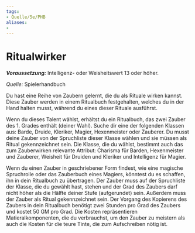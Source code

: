 ```yaml
---
tags:
- Quelle/5e/PHB
aliases:
- 
---
```

# Ritualwirker

**_Voraussetzung:_** Intelligenz- oder Weisheitswert 13 oder höher.

_Quelle:_ Spielerhandbuch

Du hast eine Reihe von Zaubern gelernt, die du als Rituale wirken kannst. Diese Zauber werden in einem Ritualbuch festgehalten, welches du in der Hand halten musst, während du eines dieser Rituale ausführst.

Wenn du dieses Talent wählst, erhältst du ein Ritualbuch, das zwei Zauber des 1. Grades enthält (deiner Wahl). Suche dir eine der folgenden Klassen aus: Barde, Druide, Kleriker, Magier, Hexenmeister oder Zauberer. Du musst deine Zauber von der Spruchliste dieser Klasse wählen und sie müssen als Ritual gekennzeichnet sein. Die Klasse, die du wählst, bestimmt auch das zum Zauberwirken relevante Attribut: Charisma für Barden, Hexenmeister und Zauberer, Weisheit für Druiden und Kleriker und Intelligenz für Magier.

Wenn du einen Zauber in geschriebener Form findest, wie eine magische Spruchrolle oder das Zauberbuch eines Magiers, könntest du es schaffen, ihn in dein Ritualbuch zu übertragen. Der Zauber muss auf der Spruchliste der Klasse, die du gewählt hast, stehen und der Grad des Zaubers darf nicht höher als die Hälfte deiner Stufe (aufgerundet) sein. Außerdem muss der Zauber als Ritual gekennzeichnet sein. Der Vorgang des Kopierens des Zaubers in dein Ritualbuch benötigt zwei Stunden pro Grad des Zaubers und kostet 50 GM pro Grad. Die Kosten repräsentieren Matieralkomponenten, die du verbrauchst, um den Zauber zu meistern als auch die Kosten für die teure Tinte, die zum Aufschreiben nötig ist.